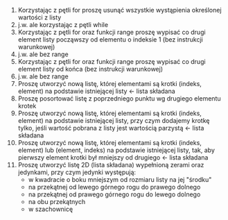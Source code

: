 1. Korzystając z pętli for proszę usunąć wszystkie wystąpienia określonej wartości z listy
2. j.w. ale korzystając z pętli while
3. Korzystając z pętli for oraz funkcji range proszę wypisać co drugi element listy począwszy od elementu o indeksie 1 (bez instrukcji warunkowej)
4. j.w. ale bez range
5. Korzystając z pętli for oraz funkcji range proszę wypisać co drugi element listy od końca (bez instrukcji warunkowej)
6. j.w. ale bez range
7. Proszę utworzyć nową listę, której elementami są krotki (indeks, element) na podstawie istniejącej listy <- lista składana
8. Proszę posortować listę z poprzedniego punktu wg drugiego elementu krotek
9. Proszę utworzyć nową listę, której elementami są krotki (indeks, element) na podstawie istniejącej listy, przy czym dodajemy krotkę tylko, jeśli wartość pobrana z listy jest wartością parzystą <- lista składana
10. Proszę utworzyć nową listę, której elementami są krotki (indeks, element) lub (element, indeks) na podstawie istniejącej listy, tak, aby pierwszy element krotki był mniejszy od drugiego <- lista składana
11. Proszę utworzyć listę 2D (lista składana) wypełnioną zerami oraz jedynkami, przy czym jedynki występują:
	- w kwadracie o boku mniejszym od rozmiaru listy na jej "środku"
	- na przekątnej od lewego górnego rogu do prawego dolnego
	- na przekątnej od prawego górnego rogu do lewego dolnego
	- na obu przekątnych
	- w szachownicę
